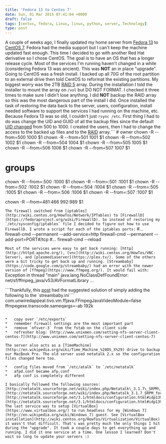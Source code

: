 ```yaml
---
title: 'Fedora 13 to Centos 7'
date: Sun, 01 Mar 2015 07:41:04 +0000
draft: false
tags: [centos, fedora, Linux, linux, python, server, Technology]
type: post
---
```


A couple of weeks ago, I finally updated my home server from [Fedora 13](https://lists.fedoraproject.org/pipermail/announce/2011-June/002979.html) to [CentOS 7](http://www.centos.org/). Fedora had the media support but I can't keep the machine updated fast enough. This time I decided to go with another Red Hat derivative so I chose CentOS. The goal is to have an OS that has a longer release cycle. Most of the services I'm running haven't changed in a while (considering Fedora 13 was ancient). This was **NOT** an in place "upgrade". Going to CentOS was a fresh install. I backed up all 70G of the root partition to an external drive then told CentOS to reformat the existing partitions. My biggest worry was the 2TB [RAID 5](http://en.wikipedia.org/wiki/Standard_RAID_levels#RAID_5) array. During the installation I told the installer to mount the array on `/vol` but DO NOT FORMAT. I checked it three times to make sure I didn't lose anything. I did **NOT** backup the RAID array so this was the most dangerous part of the install I did. Once installed the task of restoring the data back to the server, users, configuration, install needed software to support the services I had running on the machine, etc. Because Fedora 13 was so old, I couldn't just `rsync /etc`. First thing I had to do was change the UID and GUID of all the backup files since the default [UID changed](https://lists.fedoraproject.org/pipermail/devel/2011-May/151663.html) from 500 to 1000. I created the users, then I had to change the access to the backed up files and to the [RAID](http://en.wikipedia.org/wiki/RAID) array.```
\# owner
chown -R --from=500 1000 $1
chown -R --from=501 1001 $1
chown -R --from=502 1002 $1
chown -R --from=504 1004 $1
chown -R --from=505 1005 $1
chown -R --from=506 1006 $1
chown -R --from=507 1007 $1

# groups
chown -R --from=:500 :1000 $1
chown -R --from=:501 :1001 $1
chown -R --from=:502 :1002 $1
chown -R --from=:504 :1004 $1
chown -R --from=:505 :1005 $1
chown -R --from=:506 :1006 $1
chown -R --from=:507 :1007 $1

chown -R --from=481:466 992:989 $1

```The firewall switched from [iptables](http://wiki.centos.org/HowTos/Network/IPTables) to [FirewallD](https://fedoraproject.org/wiki/FirewallD). So instead of restoring my `/etc/sysconfig/iptables` file I decided to figure out how to use FirewallD. I wrote a script for each of the iptables ports:```
#...
firewall-cmd --permanent --add-service=http
firewall-cmd --permanent --add-port=PORT#/tcp
#...
firewall-cmd --reload

```Most of the services were easy to get back running: [http](http://httpd.apache.org/), [vnc](http://wiki.centos.org/HowTos/VNC-Server), and [plexmediaserver](https://plex.tv/). Some of the others were a bit tricky to get back up and running. [Streambaby](https://code.google.com/p/streambaby/) had an error with the newer version of [ffmpeg](https://www.ffmpeg.org/). It would fail with:```
Exception in thread "main" java.lang.NoClassDefFoundError: net/sf/ffmpeg\_java/v53/AVFormatLibrary …

```Thankfully, this [post](http://info.vortexbox.org/tiki-index.php?page=InstallStreamBaby) had the suggested solution of simply adding the following to the `streambaby.ini````
com.unwiredappeal.tivo.vm.ffjava.FFmpegJavaVideoModule=false
ffmpegexe.transcode.sameqargs=-ab 192k

```Other Streambaby & multimedia resources: [https://code.google.com/p/streambaby/wiki/StreamBabyIni](https://code.google.com/p/streambaby/wiki/StreamBabyIni) [http://info.vortexbox.org/tiki-index.php?page=InstallStreamBaby](http://info.vortexbox.org/tiki-index.php?page=InstallStreamBaby) [http://wiki.centos.org/TipsAndTricks/MultimediaOnCentOS7](http://wiki.centos.org/TipsAndTricks/MultimediaOnCentOS7) Next up was to revive the [NFS](http://www.unixmen.com/setting-nfs-server-client-centos-7) shares.

*   copy over `/etc/exports`
*   remember firewall settings are the most important part
*   remove `nfsver-3` from the fstab on the client side
*   refresher blog: [http://www.unixmen.com/setting-nfs-server-client-centos-7](http://www.unixmen.com/setting-nfs-server-client-centos-7)

The server also acts as a [TimeMachine](http://en.wikipedia.org/wiki/Time_Machine_%28OS_X%29) drive to backup our MacBook Pro. The old server used netatalk 2.x so the configuration files changed here too.

*   config files moved from `/etc/atalk` to `/etc/netatalk`
*   afpd.conf became afp.conf
*   afp conf is completely different

I basically followed the following sources: [http://netatalk.sourceforge.net/wiki/index.php/Netatalk\_3.1.7\_SRPM\_for\_Fedora\_and\_CentOS](http://netatalk.sourceforge.net/wiki/index.php/Netatalk_3.1.7_SRPM_for_Fedora_and_CentOS) [http://netatalk.sourceforge.net/3.1/htmldocs/configuration.html#idp139639181431264](http://netatalk.sourceforge.net/3.1/htmldocs/configuration.html#idp139639181431264) The last service was to setup [VirtualBox](https://www.virtualbox.org/) to run headless for my [Windows 7](http://en.wikipedia.org/wiki/Windows_7) guest. See [VirtualBox installation](http://wiki.centos.org/HowTos/Virtualization/VirtualBox) it wasn't that difficult. That's was pretty much the only things I hit during the "upgrade". It took a couple days to get everything up and running. I did it one service at a time. One lesson I learned? Don't wait so long to update your servers :)